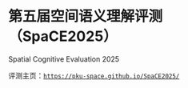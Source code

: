 # 第五届空间语义理解评测（SpaCE2025）
Spatial Cognitive Evaluation 2025

评测主页：<a href="https://pku-space.github.io/SpaCE2025/" target="_blank">`https://pku-space.github.io/SpaCE2025/`</a>
